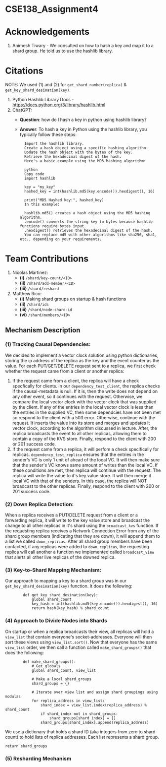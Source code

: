 # CSE138_Assignment4

# Acknowledgements
1. Animesh Tiwary - We consulted on how to hash a key and map it to a shard group. He told us to use the hashlib library. 

# Citations 
NOTE: We used (1) and (2) for ```get_shard_number(replica)``` & ```get_key_shard_desination(key)```.
1. Python Hashlib Library Docs - https://docs.python.org/3/library/hashlib.html
2. ChatGPT:
    - **Question**: how do I hash a key in python using hashlib library?
    - **Answer**: 
            To hash a key in Python using the hashlib library, you typically follow these steps:

            Import the hashlib library.
            Create a hash object using a specific hashing algorithm.
            Update the hash object with the bytes of the key.
            Retrieve the hexadecimal digest of the hash.
            Here's a basic example using the MD5 hashing algorithm:

            python
            Copy code
            import hashlib

            key = "my_key"
            hashed_key = int(hashlib.md5(key.encode()).hexdigest(), 16)

            print("MD5 Hashed key:", hashed_key)
            In this example:

            hashlib.md5() creates a hash object using the MD5 hashing algorithm.
            .encode() converts the string key to bytes because hashlib functions require bytes input.
            .hexdigest() retrieves the hexadecimal digest of the hash.
            You can replace md5 with other algorithms like sha256, sha1, etc., depending on your requirements.

# Team Contributions
1. Nicolas Martinez:
    - **(i)**    ```/shard/key-count/<ID>```
    - **(ii)**   ```/shard/add-member/<ID>```
    - **(iii)**  ```/shard/reshard```
2. Matthew Rico:
    - **(i)**   Making shard groups on startup & hash functions
    - **(ii)**  ```/shard/ids```
    - **(iii)** ```/shard/node-shard-id```
    - **(vi)**  ```/shard/members/<ID>```

## Mechanism Description

### (1) Tracking Causal Dependencies:
We decided to implement a vector clock solution using python dictionaries, storing the ip address of the replica as the key and the event counter as the value.
For each PUT/GET/DELETE request sent to a replica, we first check whether the request came from a client or another replica:
  1. If the request came from a client, the replica will have a check specfically for clients. In our ```dependency_test_client```, the replica checks if the causal-metadata is null. If it is, then the write does not depend on any other event, so it continues with the request. Otherwise, we compare the local vector clock with the vector clock that was supplied by the client. If any of the entries in the local vector clock is less than the entries in the supplied VC, then some dependcies have not been met so respond to the client with a 503 error. Otherwise, continue with the request.
It inserts the value into its store and merges and updates it vector clock, according to the algorithm discussed in lecture. After, the replica broadcasts the event to all other replicas, allowing them to contain a copy of the KVS store. Finally, respond to the client with 200 or 201 success code.
  2. If the request came from a replica, it will  perfom a check specifically for replicas. ```dependency_test_replica``` ensures that the entries in the sender's VC is only 1 unit of ahead of the local VC. It will then make sure that the sender's VC knows same amount of writes than the local VC. If these conditions are met, then replica will continue with the request. The replica will write the value to it's key value store. It will then merge it local VC with that of the senders. In this case, the replica will NOT broadcast to the other replicas. Finally, respond to the client with 200 or 201 success code.

### (2) Down Replica Detection:
When a replica receives a PUT/DELETE request from a client or a forwarding replica, it will write to the key value store and broadcast the change to all other replicas in it's shard using the ```broadcast_kvs``` function. If the requesting replica receives a Network Connection Error from any of the shard group members (indicating that they are down), it will append them to a list we called ```down_replicas```. After all shard group members have been contacted, if any replicas were added to ```down_replicas```, the requesting replica will call another a function we implemented called ```broadcast_view``` that alerts all other live replicas of the downed replica.

### (3) Key-to-Shard Mapping Mechanism:
Our approach to mapping a key to a shard group was in our ```get_key_shard_desination(key)``` function. It does the following:

            def get_key_shard_desination(key):
                global shard_count
                key_hash = int(hashlib.md5(key.encode()).hexdigest(), 16)
                return hash(key_hash) % shard_count



### (4) Approach to Divide Nodes into Shards
On startup or when a replica broadcasts their view, all replicas will hold a ```view_list``` that contain everyone's socket-addresses. Everyone will then sort these views using ```view_list.sort()```.
Now that everyone has the same ```view_list``` order, we then call a function called ```make_shard_groups()``` that does the following:

            def make_shard_groups():
                # Get globals
                global shard_count, view_list

                # Make a local shard_groups
                shard_groups = {}

                # Iterate over view list and assign shard groupings using modulas
                for replica_address in view_list:
                    shard_index = view_list.index(replica_address) % shard_count
                    if shard_index not in shard_groups:
                        shard_groups[shard_index] = []
                    shard_groups[shard_index].append(replica_address)

We use a dictionary that holds a shard ID (aka integers from zero to shard-count) to hold lists of replica addresses. Each list represents a shard group.

    return shard_groups
### (5) Resharding Mechanism